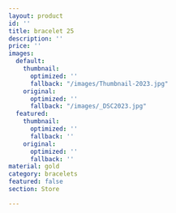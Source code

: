 ```yaml
---
layout: product
id: ''
title: bracelet 25
description: ''
price: ''
images:
  default:
    thumbnail:
      optimized: ''
      fallback: "/images/Thumbnail-2023.jpg"
    original:
      optimized: ''
      fallback: "/images/_DSC2023.jpg"
  featured:
    thumbnail:
      optimized: ''
      fallback: ''
    original:
      optimized: ''
      fallback: ''
material: gold
category: bracelets
featured: false
section: Store

---
```

